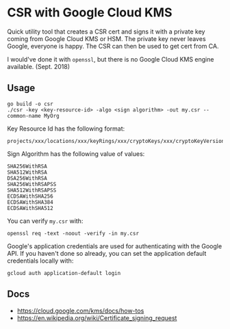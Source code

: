 # CSR with Google Cloud KMS

Quick utility tool that creates a CSR cert and signs it with a private key coming from Google Cloud KMS or HSM.
The private key never leaves Google, everyone is happy. The CSR can then be used to get cert from CA.

I would've done it with `openssl`, but there is no Google Cloud KMS engine available. (Sept. 2018)


## Usage

```
go build -o csr
./csr -key <key-resource-id> -algo <sign algorithm> -out my.csr --common-name MyOrg
```

Key Resource Id has the following format:

```
projects/xxx/locations/xxx/keyRings/xxx/cryptoKeys/xxx/cryptoKeyVersions/xxx
```

Sign Algorithm has the following value of values: 
```
SHA256WithRSA
SHA512WithRSA
DSA256WithRSA
SHA256WithRSAPSS
SHA512WithRSAPSS
ECDSAWithSHA256
ECDSAWithSHA384
ECDSAWithSHA512
```

You can verify `my.csr` with:

```
openssl req -text -noout -verify -in my.csr
```

Google's application credentials are used for authenticating with the Google API.
If you haven't done so already, you can set the application default credentials locally with:

```
gcloud auth application-default login
```


## Docs

  * https://cloud.google.com/kms/docs/how-tos
  * https://en.wikipedia.org/wiki/Certificate_signing_request


